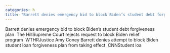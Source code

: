 ```yaml
---
categories: h
title: "Barrett denies emergency bid to block Biden’s student debt forgiveness plan  The Hill"
---
```

Barrett denies emergency bid to block Biden’s student debt forgiveness plan&nbsp;&nbsp;The HillSupreme Court rejects request to block Biden relief program&nbsp;&nbsp;WTHRJustice Amy Coney Barrett denies attempt to block Biden student loan forgiveness plan from taking effect&nbsp;&nbsp;CNNStudent loa